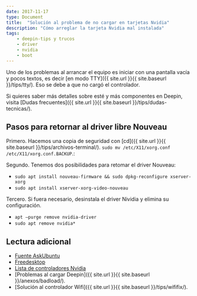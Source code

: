 ```yaml
---
date: 2017-11-17
type: Document
title:  "Solución al problema de no cargar en tarjetas Nvidia"
description: "Cómo arreglar la tarjeta Nvidia mal instalada"
tags:
    - deepin-tips y trucos
    - driver
    - nvidia
    - boot
---
```

Uno de los problemas al arrancar el equipo es iniciar con una pantalla vacía y pocos textos, es decir [en modo TTY]({{ site.url }}{{ site.baseurl }}/tips/tty/). Eso se debe a que no cargó el controlador.

Si quieres saber más detalles sobre esté y más componentes en Deepin, visita [Dudas frecuentes]({{ site.url }}{{ site.baseurl }}/tips/dudas-tecnicas/).

## Pasos para retornar al driver libre Nouveau
Primero. Hacemos una copia de seguridad con [cd]({{ site.url }}{{ site.baseurl }}/tips/archivos-terminal/). `sudo mv /etc/X11/xorg.conf /etc/X11/xorg.conf.BACKUP`.:

Segundo. Tenemos dos posibilidades para retomar el driver Nouveau:
* `sudo apt install nouveau-firmware && sudo dpkg-reconfigure xserver-xorg`
* `sudo apt install xserver-xorg-video-nouveau`

Tercero. Si fuera necesario, desinstala el driver Nividia y elimina su configuración.
* `apt —purge remove nvidia-driver`
* `sudo apt remove nvidia*`

## Lectura adicional
* [Fuente AskUbuntu](https://askubuntu.com/questions/12937/remove-nvidia-driver-and-go-back-to-nouveau)
* [Freedesktop](https://nouveau.freedesktop.org/wiki/DebianInstall/)
* [Lista de controladores Nvidia](http://www.nvidia.com/object/unix.html)
* [Problemas al cargar Deepin]({{ site.url }}{{ site.baseurl }}/anexos/badload/).
* [Solución al controlador Wifi]({{ site.url }}{{ site.baseurl }}/tips/wififix/).
